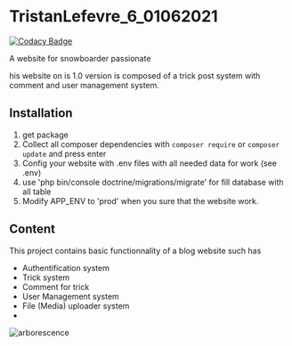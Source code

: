 # TristanLefevre_6_01062021

[![Codacy Badge](https://app.codacy.com/project/badge/Grade/f6274dbf5b0742779431d079259ebed3)](https://www.codacy.com/gh/Jersey276/TristanLefevre_6_01062021/dashboard?utm_source=github.com&amp;utm_medium=referral&amp;utm_content=Jersey276/TristanLefevre_6_01062021&amp;utm_campaign=Badge_Grade)


A website for snowboarder passionate

his website on is 1.0 version is composed of a trick post system with comment and user management system.

## Installation

1.  get package
2.  Collect all composer dependencies with `composer require` or `composer update` and press enter
3.  Config your website with .env files with all needed data for work (see .env)
4.  use 'php bin/console doctrine/migrations/migrate' for fill database with all table
5.  Modify APP_ENV to 'prod' when you sure that the website work.

## Content

This project contains basic functionnality of a blog website such has
-   Authentification system
-   Trick system
-   Comment for trick
-   User Management system
-   File (Media) uploader system
-   
![arborescence](https://user-images.githubusercontent.com/83149814/124611116-6c9f9300-de71-11eb-9943-7dfe776c9d29.png)
